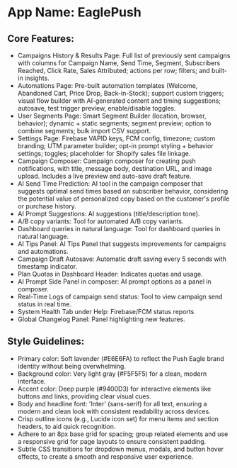 # **App Name**: EaglePush

## Core Features:

- Campaigns History & Results Page: Full list of previously sent campaigns with columns for Campaign Name, Send Time, Segment, Subscribers Reached, Click Rate, Sales Attributed; actions per row; filters; and built-in insights.
- Automations Page: Pre-built automation templates (Welcome, Abandoned Cart, Price Drop, Back-in-Stock); support custom triggers; visual flow builder with AI-generated content and timing suggestions; autosave, test trigger preview, enable/disable toggles.
- User Segments Page: Smart Segment Builder (location, browser, behavior); dynamic + static segments; segment preview; option to combine segments; bulk import CSV support.
- Settings Page: Firebase VAPID keys, FCM config, timezone; custom branding; UTM parameter builder; opt-in prompt styling + behavior settings; toggles; placeholder for Shopify sales file linkage.
- Campaign Composer: Campaign composer for creating push notifications, with title, message body, destination URL, and image upload. Includes a live preview and auto-save draft feature.
- AI Send Time Prediction: AI tool in the campaign composer that suggests optimal send times based on subscriber behavior, considering the potential value of personalized copy based on the customer's profile or purchase history.
- AI Prompt Suggestions: AI suggestions (title/description tone).
- A/B copy variants: Tool for automated A/B copy variants.
- Dashboard queries in natural language: Tool for dashboard queries in natural language.
- AI Tips Panel: AI Tips Panel that suggests improvements for campaigns and automations.
- Campaign Draft Autosave: Automatic draft saving every 5 seconds with timestamp indicator.
- Plan Quotas in Dashboard Header: Indicates quotas and usage.
- AI Prompt Side Panel in composer: AI prompt options as a panel in composer.
- Real-Time Logs of campaign send status: Tool to view campaign send status in real time.
- System Health Tab under Help: Firebase/FCM status reports
- Global Changelog Panel: Panel highlighting new features.

## Style Guidelines:

- Primary color: Soft lavender (#E6E6FA) to reflect the Push Eagle brand identity without being overwhelming.
- Background color: Very light gray (#F5F5F5) for a clean, modern interface.
- Accent color: Deep purple (#9400D3) for interactive elements like buttons and links, providing clear visual cues.
- Body and headline font: 'Inter' (sans-serif) for all text, ensuring a modern and clean look with consistent readability across devices.
- Crisp outline icons (e.g., Lucide icon set) for menu items and section headers, to aid quick recognition.
- Adhere to an 8px base grid for spacing; group related elements and use a responsive grid for page layouts to ensure consistent padding.
- Subtle CSS transitions for dropdown menus, modals, and button hover effects, to create a smooth and responsive user experience.